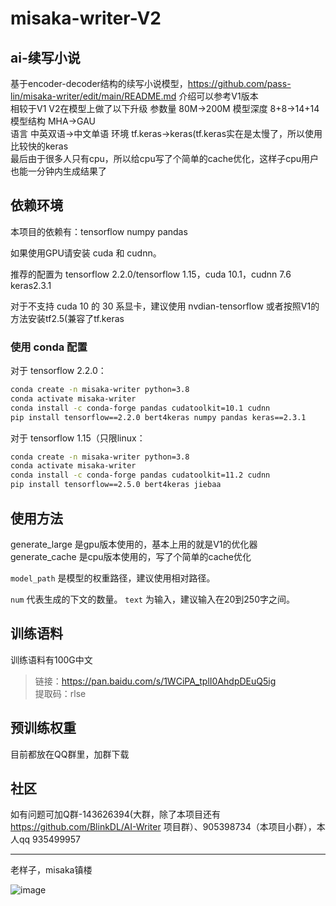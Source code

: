 # misaka-writer-V2

## ai-续写小说

基于encoder-decoder结构的续写小说模型，https://github.com/pass-lin/misaka-writer/edit/main/README.md 介绍可以参考V1版本  
相较于V1 V2在模型上做了以下升级 
参数量 80M->200M
模型深度 8+8->14+14  
模型结构  MHA->GAU  
语言 中英双语->中文单语
环境 tf.keras->keras(tf.keras实在是太慢了，所以使用比较快的keras  
最后由于很多人只有cpu，所以给cpu写了个简单的cache优化，这样子cpu用户也能一分钟内生成结果了  
## 依赖环境

本项目的依赖有：tensorflow numpy pandas

如果使用GPU请安装 cuda 和 cudnn。

推荐的配置为 tensorflow 2.2.0/tensorflow 1.15，cuda 10.1，cudnn 7.6 keras2.3.1  

对于不支持 cuda 10 的 30 系显卡，建议使用 nvdian-tensorflow
或者按照V1的方法安装tf2.5(兼容了tf.keras

### 使用 conda 配置

对于 tensorflow 2.2.0：

```sh
conda create -n misaka-writer python=3.8
conda activate misaka-writer
conda install -c conda-forge pandas cudatoolkit=10.1 cudnn
pip install tensorflow==2.2.0 bert4keras numpy pandas keras==2.3.1  
```

对于 tensorflow 1.15（只限linux：

```sh
conda create -n misaka-writer python=3.8
conda activate misaka-writer
conda install -c conda-forge pandas cudatoolkit=11.2 cudnn
pip install tensorflow==2.5.0 bert4keras jiebaa
```

## 使用方法

generate_large 是gpu版本使用的，基本上用的就是V1的优化器  
generate_cache 是cpu版本使用的，写了个简单的cache优化  

`model_path` 是模型的权重路径，建议使用相对路径。

`num` 代表生成的下文的数量。 `text` 为输入，建议输入在20到250字之间。


## 训练语料

训练语料有100G中文

> 链接：https://pan.baidu.com/s/1WCiPA_tplI0AhdpDEuQ5ig <br/>
> 提取码：rlse  

## 预训练权重
目前都放在QQ群里，加群下载

## 社区

如有问题可加Q群-143626394(大群，除了本项目还有 https://github.com/BlinkDL/AI-Writer 项目群）、905398734（本项目小群），本人qq 935499957


---

老样子，misaka镇楼
  
![image](https://user-images.githubusercontent.com/62837036/170024801-1d10d8c5-266f-4ade-894c-67f30069f94f.png)

